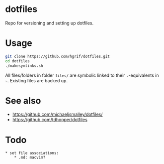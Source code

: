 # dotfiles

Repo for versioning and setting up dotfiles.


# Usage

```sh
git clone https://github.com/hgrif/dotfiles.git
cd dotfiles
./makesymlinks.sh
```

All files/folders in folder `files/` are symbolic linked to their `.`-equivalents in `~`. Existing files are backed up.


# See also
- https://github.com/michaeljsmalley/dotfiles/
- https://github.com/tdhopper/dotfiles


# Todo
    * set file associations:
        * .md: macvim?
